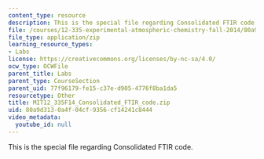 ```yaml
---
content_type: resource
description: This is the special file regarding Consolidated FTIR code.
file: /courses/12-335-experimental-atmospheric-chemistry-fall-2014/80a9d3130a4f04cf9356cf14241c8444_MIT12_335F14_Consolidated_FTIR_code.zip
file_type: application/zip
learning_resource_types:
- Labs
license: https://creativecommons.org/licenses/by-nc-sa/4.0/
ocw_type: OCWFile
parent_title: Labs
parent_type: CourseSection
parent_uid: 77f96179-fe15-c37e-d905-4776f8ba1da5
resourcetype: Other
title: MIT12_335F14_Consolidated_FTIR_code.zip
uid: 80a9d313-0a4f-04cf-9356-cf14241c8444
video_metadata:
  youtube_id: null
---
```

This is the special file regarding Consolidated FTIR code.